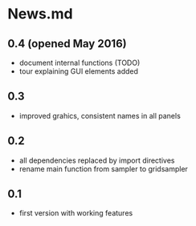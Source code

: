 # News.md

## 0.4 (opened May 2016)

* document internal functions (TODO)
* tour explaining GUI elements added

## 0.3

* improved grahics, consistent names in all panels

## 0.2

* all dependencies replaced by import directives
* rename main function from sampler to gridsampler

## 0.1

* first version with working features
